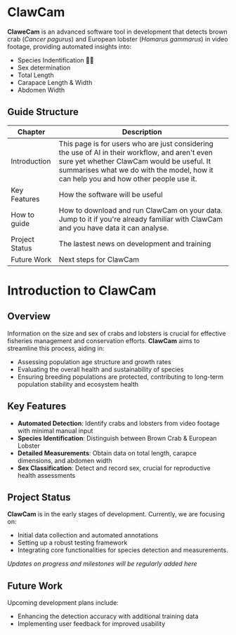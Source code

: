 # ClawCam

**ClaweCam** is an advanced software tool in development that detects brown crab (_Cancer pagurus_) and European lobster (_Homarus gammarus_) in video footage, providing automated insights into: 
- Species Indentification 🦞🦀
- Sex determination
- Total Length 
- Carapace Length & Width 
- Abdomen Width

## Guide Structure

| Chapter | Description 
|-----------------|-----------------|
| Introduction    | This page is for users who are just considering the use of AI in their workflow, and aren't even sure yet whether ClawCam would be useful. It summarises what we do with the model, how it can help you and how other people use it.    | 
| Key Features | How the software will be useful
| How to guide   | How to download and run ClawCam on your data. Jump to it if you're already familiar with ClawCam and you have data it can analyse.   |  
| Project Status | The lastest news on development and training
| Future Work | Next steps for ClawCam

# Introduction to ClawCam

## Overview

Information on the size and sex of crabs and lobsters is crucial for effective fisheries management and conservation efforts. **ClawCam** aims to streamline this process, aiding in:
- Assessing population age structure and growth rates
- Evaluating the overall health and sustainability of species
- Ensuring breeding populations are protected, contributing to long-term population stability and ecosystem health

## Key Features

- **Automated Detection**: Identify crabs and lobsters from video footage with minimal manual input
- **Species Identification**: Distinguish between Brown Crab & European Lobster
- **Detailed Measurements**: Obtain data on total length, carapce dimensions, and abdomen width
- **Sex Classification**: Detect and record sex, crucial for reproductive health assessments

## Project Status

**ClawCam** is in the early stages of development. Currently, we are focusing on:
- Initial data collection and automated annotations
- Setting up a robust testing framework
- Integrating core functionalities for species detection and measurements.

_Updates on progress and milestones will be regularly added here_

## Future Work

Upcoming development plans include:
- Enhancing the detection accuracy with additional training data
- Implementing user feedback for improved usability
